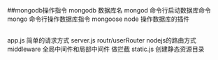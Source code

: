 ##mongodb操作指令
mongodb  数据库名
mongod   命令行启动数据库命令
mongo    命令行操作数据库指令
mongoose node 操作数据库的插件
##

app.js 简单的请求方式
server.js   routr/userRouter  nodejs的路由方式
middleware  全局中间件和局部中间件   做拦截
static.js        创建静态资源目录